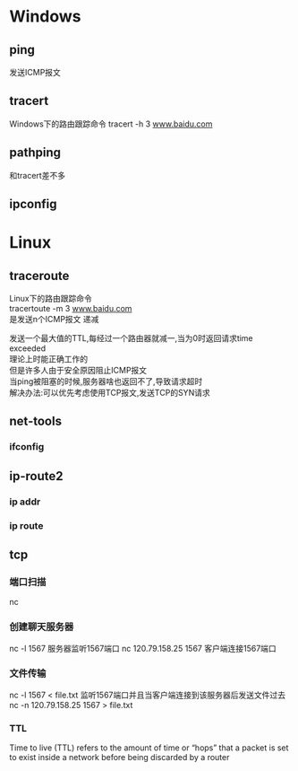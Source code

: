 # Windows

## ping

发送ICMP报文
## tracert
Windows下的路由跟踪命令
tracert -h 3 www.baidu.com
## pathping

和tracert差不多
## ipconfig
# Linux
## traceroute
Linux下的路由跟踪命令  
tracertoute -m 3 www.baidu.com  
是发送n个ICMP报文
递减

发送一个最大值的TTL,每经过一个路由器就减一,当为0时返回请求time exceeded  
理论上时能正确工作的  
但是许多人由于安全原因阻止ICMP报文  
当ping被阻塞的时候,服务器啥也返回不了,导致请求超时  
解决办法:可以优先考虑使用TCP报文,发送TCP的SYN请求  
## net-tools
### ifconfig
## ip-route2
### ip addr
### ip route
## tcp
### 端口扫描

nc
### 创建聊天服务器
nc -l 1567    服务器监听1567端口
nc 120.79.158.25 1567    客户端连接1567端口
### 文件传输
nc -l 1567 < file.txt    监听1567端口并且当客户端连接到该服务器后发送文件过去
nc -n 120.79.158.25 1567 > file.txt

### TTL
Time to live (TTL) refers to the amount of time or “hops” that a packet is set to exist inside a network before being discarded by a router